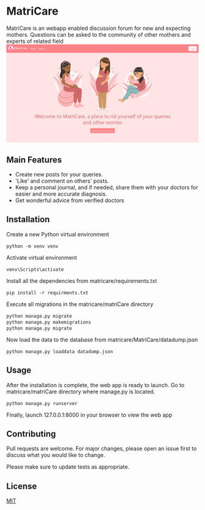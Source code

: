 # MatriCare

MatriCare is an webapp enabled discussion forum for new and expecting mothers. Questions can be asked to the community of other mothers and experts of related field
![HomePage](https://github.com/adityagoyal222/matricare/blob/master/home-screen.png?raw=true)

## Main Features
<ul>
  <li>Create new posts for your queries.</li>
  <li>'Like' and comment on others' posts.</li>
  <li>Keep a personal journal, and if needed, share them with your doctors for easier and more accurate diagnosis.</li>
  <li>Get wonderful advice from verified doctors</li>
</ul>

## Installation

Create a new Python virtual environment 

```
python -m venv venv
```

Activate virtual environment

```
venv\Scripts\activate
```

Install all the dependencies from matricare/requirements.txt

```
pip install -r requirments.txt
```

Execute all migrations in the matricare/matriCare directory

```
python manage.py migrate
python manage.py makemigrations
python manage.py migrate
```

Now load the data to the database from matricare/MatriCare/datadump.json
```
python manage.py loaddata datadump.json
```

## Usage

After the installation is complete, the web app is ready to launch. Go to matricare/matriCare directory where manage.py is located.
```
python manage.py runserver
```
Finally, launch 127.0.0.1:8000 in your browser to view the web app

## Contributing
Pull requests are welcome. For major changes, please open an issue first to discuss what you would like to change.

Please make sure to update tests as appropriate.

## License
[MIT](https://choosealicense.com/licenses/mit/)
